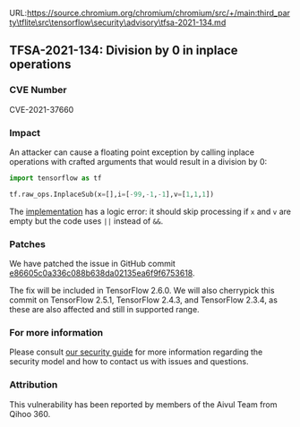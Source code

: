 URL:https://source.chromium.org/chromium/chromium/src/+/main:third_party\tflite\src\tensorflow\security\advisory\tfsa-2021-134.md
## TFSA-2021-134: Division by 0 in inplace operations

### CVE Number
CVE-2021-37660

### Impact
An attacker can cause a floating point exception by calling inplace operations
with crafted arguments that would result in a division by 0:

```python
import tensorflow as tf

tf.raw_ops.InplaceSub(x=[],i=[-99,-1,-1],v=[1,1,1])
```

The
[implementation](https://github.com/tensorflow/tensorflow/blob/84d053187cb80d975ef2b9684d4b61981bca0c41/tensorflow/core/kernels/inplace_ops.cc#L283)
has a logic error: it should skip processing if `x` and `v` are empty but the
code uses `||` instead of `&&`.

### Patches
We have patched the issue in GitHub commit
[e86605c0a336c088b638da02135ea6f9f6753618](https://github.com/tensorflow/tensorflow/commit/e86605c0a336c088b638da02135ea6f9f6753618).

The fix will be included in TensorFlow 2.6.0. We will also cherrypick this
commit on TensorFlow 2.5.1, TensorFlow 2.4.3, and TensorFlow 2.3.4, as these are
also affected and still in supported range.

### For more information
Please consult [our security
guide](https://github.com/tensorflow/tensorflow/blob/master/SECURITY.md) for
more information regarding the security model and how to contact us with issues
and questions.

### Attribution
This vulnerability has been reported by members of the Aivul Team from Qihoo
360.
